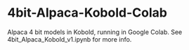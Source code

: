 # 4bit-Alpaca-Kobold-Colab
Alpaca 4 bit models in Kobold, running in Google Colab.
See 4bit_Alpaca_Kobold_v1.ipynb for more info.
